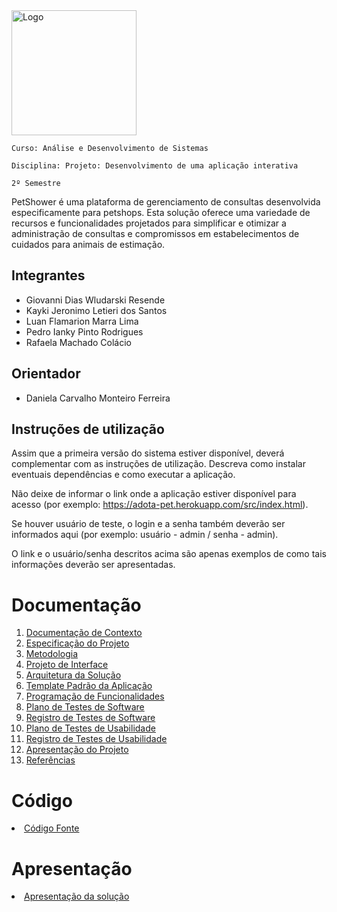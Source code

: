 <img src="https://github.com/ICEI-PUC-Minas-PMV-ADS/PetShower/assets/54692628/17526238-0c4d-445f-b318-6b1a794db53b" alt="Logo" width="200">

`Curso: Análise e Desenvolvimento de Sistemas`

`Disciplina: Projeto: Desenvolvimento de uma aplicação interativa`

`2º Semestre`

PetShower é uma plataforma de gerenciamento de consultas desenvolvida especificamente para petshops. Esta solução oferece uma variedade de recursos e funcionalidades projetados para simplificar e otimizar a administração de consultas e compromissos em estabelecimentos de cuidados para animais de estimação.

## Integrantes

* Giovanni Dias Wludarski Resende
* Kayki Jeronimo Letieri dos Santos
* Luan Flamarion Marra Lima
* Pedro Ianky Pinto Rodrigues
* Rafaela Machado Colácio

## Orientador

* Daniela Carvalho Monteiro Ferreira

## Instruções de utilização

Assim que a primeira versão do sistema estiver disponível, deverá complementar com as instruções de utilização. Descreva como instalar eventuais dependências e como executar a aplicação.

Não deixe de informar o link onde a aplicação estiver disponível para acesso (por exemplo: https://adota-pet.herokuapp.com/src/index.html).

Se houver usuário de teste, o login e a senha também deverão ser informados aqui (por exemplo: usuário - admin / senha - admin).

O link e o usuário/senha descritos acima são apenas exemplos de como tais informações deverão ser apresentadas.

# Documentação

<ol>
<li><a href="docs/01-Documentação de Contexto.md"> Documentação de Contexto</a></li>
<li><a href="docs/02-Especificação do Projeto.md"> Especificação do Projeto</a></li>
<li><a href="docs/03-Metodologia.md"> Metodologia</a></li>
<li><a href="docs/04-Projeto de Interface.md"> Projeto de Interface</a></li>
<li><a href="docs/05-Arquitetura da Solução.md"> Arquitetura da Solução</a></li>
<li><a href="docs/06-Template Padrão da Aplicação.md"> Template Padrão da Aplicação</a></li>
<li><a href="docs/07-Programação de Funcionalidades.md"> Programação de Funcionalidades</a></li>
<li><a href="docs/08-Plano de Testes de Software.md"> Plano de Testes de Software</a></li>
<li><a href="docs/09-Registro de Testes de Software.md"> Registro de Testes de Software</a></li>
<li><a href="docs/10-Plano de Testes de Usabilidade.md"> Plano de Testes de Usabilidade</a></li>
<li><a href="docs/11-Registro de Testes de Usabilidade.md"> Registro de Testes de Usabilidade</a></li>
<li><a href="docs/12-Apresentação do Projeto.md"> Apresentação do Projeto</a></li>
<li><a href="docs/13-Referências.md"> Referências</a></li>
</ol>

# Código

<li><a href="src/PetShower"> Código Fonte</a></li>

# Apresentação

<li><a href="presentation/README.md"> Apresentação da solução</a></li>
